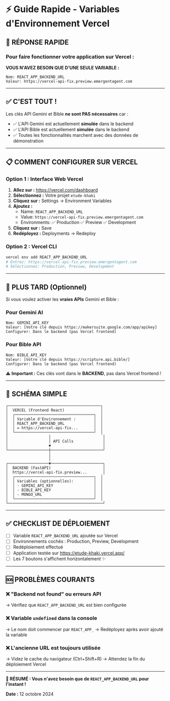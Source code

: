 # ⚡ Guide Rapide - Variables d'Environnement Vercel

## 🎯 RÉPONSE RAPIDE

### Pour faire fonctionner votre application sur Vercel :

**VOUS N'AVEZ BESOIN QUE D'UNE SEULE VARIABLE :**

```
Nom: REACT_APP_BACKEND_URL
Valeur: https://vercel-api-fix.preview.emergentagent.com
```

---

## ✅ C'EST TOUT !

Les clés API Gemini et Bible **ne sont PAS nécessaires** car :
- ✅ L'API Gemini est actuellement **simulée** dans le backend
- ✅ L'API Bible est actuellement **simulée** dans le backend
- ✅ Toutes les fonctionnalités marchent avec des données de démonstration

---

## 📋 COMMENT CONFIGURER SUR VERCEL

### Option 1 : Interface Web Vercel

1. **Allez sur :** https://vercel.com/dashboard
2. **Sélectionnez :** Votre projet `etude-khaki`
3. **Cliquez sur :** Settings → Environment Variables
4. **Ajoutez :**
   - Name: `REACT_APP_BACKEND_URL`
   - Value: `https://vercel-api-fix.preview.emergentagent.com`
   - Environments: ✅ Production ✅ Preview ✅ Development
5. **Cliquez sur :** Save
6. **Redéployez :** Deployments → Redeploy

### Option 2 : Vercel CLI

```bash
vercel env add REACT_APP_BACKEND_URL
# Entrez: https://vercel-api-fix.preview.emergentagent.com
# Sélectionnez: Production, Preview, Development
```

---

## 🔮 PLUS TARD (Optionnel)

Si vous voulez activer les **vraies APIs** Gemini et Bible :

### Pour Gemini AI
```
Nom: GEMINI_API_KEY
Valeur: [Votre clé depuis https://makersuite.google.com/app/apikey]
Configurer: Dans le backend (pas Vercel frontend)
```

### Pour Bible API
```
Nom: BIBLE_API_KEY
Valeur: [Votre clé depuis https://scripture.api.bible/]
Configurer: Dans le backend (pas Vercel frontend)
```

⚠️ **Important :** Ces clés vont dans le **BACKEND**, pas dans Vercel frontend !

---

## 🎨 SCHÉMA SIMPLE

```
┌─────────────────────────────────────────┐
│  VERCEL (Frontend React)                │
│  ┌───────────────────────────────────┐  │
│  │ Variable d'Environnement :        │  │
│  │ REACT_APP_BACKEND_URL             │  │
│  │ = https://vercel-api-fix...       │  │
│  └───────────────────────────────────┘  │
│                  │                       │
│                  │ API Calls             │
│                  ▼                       │
└──────────────────┼───────────────────────┘
                   │
                   │
┌──────────────────▼───────────────────────┐
│  BACKEND (FastAPI)                       │
│  https://vercel-api-fix.preview...       │
│  ┌───────────────────────────────────┐  │
│  │ Variables (optionnelles):         │  │
│  │ - GEMINI_API_KEY                  │  │
│  │ - BIBLE_API_KEY                   │  │
│  │ - MONGO_URL                       │  │
│  └───────────────────────────────────┘  │
└──────────────────────────────────────────┘
```

---

## ✅ CHECKLIST DE DÉPLOIEMENT

- [ ] Variable `REACT_APP_BACKEND_URL` ajoutée sur Vercel
- [ ] Environnements cochés : Production, Preview, Development
- [ ] Redéploiement effectué
- [ ] Application testée sur https://etude-khaki.vercel.app/
- [ ] Les 7 boutons s'affichent horizontalement ✨

---

## 🆘 PROBLÈMES COURANTS

### ❌ "Backend not found" ou erreurs API
→ Vérifiez que `REACT_APP_BACKEND_URL` est bien configurée

### ❌ Variable `undefined` dans la console
→ Le nom doit commencer par `REACT_APP_`
→ Redéployez après avoir ajouté la variable

### ❌ L'ancienne URL est toujours utilisée
→ Videz le cache du navigateur (Ctrl+Shift+R)
→ Attendez la fin du déploiement Vercel

---

**🎯 RÉSUMÉ : Vous n'avez besoin que de `REACT_APP_BACKEND_URL` pour l'instant !**

**Date :** 12 octobre 2024
